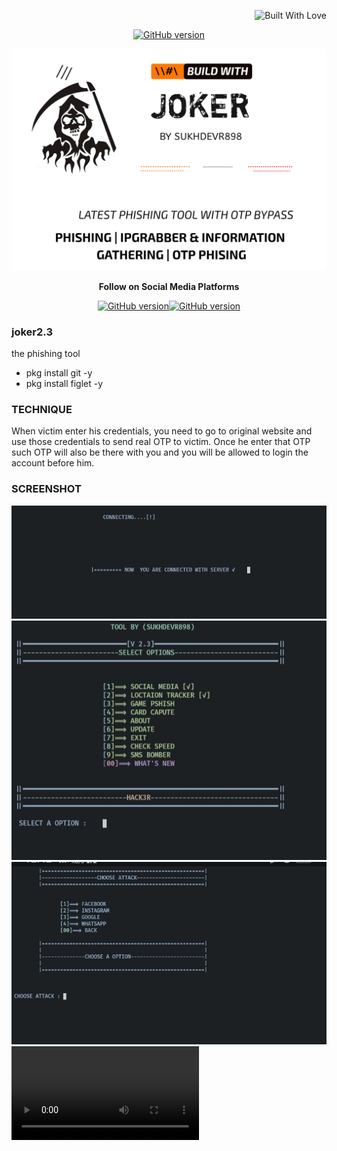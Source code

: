 <p align="right">
  <a><img title="Built With Love" src="https://forthebadge.com/images/badges/uses-html.svg" ></a>
 </p>
<p align="center">
<a href="https://github.com/sukhdevr898/joker"><img title="GitHub version" src="https://img.shields.io/badge/version-2.3-blue" ></a>  
</p>

<img src="https://raw.githubusercontent.com/sukhdevr898/joker/main/20220522_090700.png">
<p align="center">
  <b> Follow on Social Media Platforms </b>
</p>
<p align="center">
<a href="https://www.facebook.com/sukhdevr898"><img title="GitHub version" src="https://img.shields.io/badge/-Facebook-blue" ></a><a href="https://instagram.com/sukhdevr898"><img title="GitHub version" src="https://img.shields.io/badge/INSTAGRAM%20-Follow%20me-orange" ></a>
</p>



### joker2.3
the phishing tool <br>
* pkg install git -y 
* pkg install figlet -y 



### TECHNIQUE
When victim enter his credentials, you need to go to original website and use those credentials to send real OTP to victim. Once he enter that OTP such OTP will also be there with you and you will be allowed to login the account before him.



### SCREENSHOT
![1](https://github.com/sukhdevr898/joker/raw/main/IMG_20220430_125202.jpg)
![2](https://raw.githubusercontent.com/sukhdevr898/joker/main/IMG_20220430_125242.jpg)
![3](https://raw.githubusercontent.com/sukhdevr898/joker/main/IMG_20220430_125300.jpg)
![4](https://github.com/sukhdevr898/joker/blob/main/f34cff3277109a21f812daa516c1ea25.mp4?raw=true)
<br>
<br>
